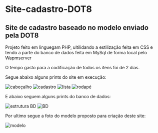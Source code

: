 <h1> Site-cadastro-DOT8 </h1>

<h2> Site de cadastro baseado no modelo enviado pela DOT8 </h2>

<p>
  Projeto feito em linguegam PHP, ultilidando a estilização feita em CSS e tendo a parte do banco de dados feita em MySql de forma local pelo Wapmserver
</p>

<p>
  O tempo gasto para a codificação de todos os itens foi de 2 dias.
</p>

<p>
  Segue abaixo alguns prints do site em execução:
</p>

<img src="https://user-images.githubusercontent.com/72525764/180696722-450202ec-ec0d-4ef5-a7f9-5f0ef18644dd.png" alt="cabeçalho">

<img src="https://user-images.githubusercontent.com/72525764/180697135-7edac593-86cd-4b35-923c-32f853730f4b.png" alt="cadastro">

<img src="https://user-images.githubusercontent.com/72525764/180697204-165bdb39-d21d-49db-ac28-d6fa10afa30c.png" alt="lista">

<img src="https://user-images.githubusercontent.com/72525764/180697264-fa242ea8-973f-4c27-9a2b-a527604a415d.png" alt="rodapé">

<p>
  E abaixo seguem alguns prints do banco de dados:
</p>

<img src="https://user-images.githubusercontent.com/72525764/180697428-dcbd1495-b6ec-4c57-b669-40ad456fba9c.png" alt="estrutura BD">

<img src="https://user-images.githubusercontent.com/72525764/180697482-5cc38142-02ee-45fe-807f-4fddeb090202.png" alt="BD">

<p>
  Por ultimo segue a foto do modelo proposto para criação deste site:
</p>

<img src="https://user-images.githubusercontent.com/72525764/180697931-f7b8c4a9-3ea3-46d7-8757-b5b05ab11f97.png" alt="modelo">



